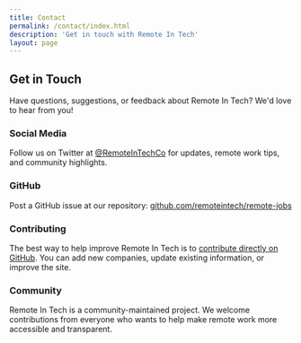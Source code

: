 ```yaml
---
title: Contact
permalink: /contact/index.html
description: 'Get in touch with Remote In Tech'
layout: page
---
```


## Get in Touch

Have questions, suggestions, or feedback about Remote In Tech? We'd love to hear from you!

### Social Media

Follow us on Twitter at [@RemoteInTechCo](https://twitter.com/RemoteInTechCo) for updates, remote work tips, and community highlights.

### GitHub

Post a GitHub issue at our repository: [github.com/remoteintech/remote-jobs](https://github.com/remoteintech/remote-jobs/issues)

### Contributing

The best way to help improve Remote In Tech is to [contribute directly on GitHub](/contributing/). You can add new companies, update existing information, or improve the site.

### Community

Remote In Tech is a community-maintained project. We welcome contributions from everyone who wants to help make remote work more accessible and transparent.
